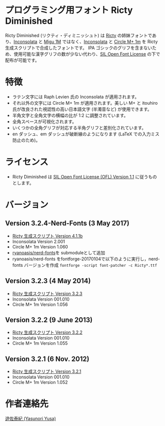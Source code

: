 # プログラミング用フォント Ricty Diminished

Ricty Diminished (リクティ・ディミニッシュト) は [Ricty](https://github.com/yascentur/Ricty) の姉妹フォントであり、[Inconsolata](http://levien.com/type/myfonts/inconsolata.html) と [Migu 1M](http://mix-mplus-ipa.sourceforge.jp/) ではなく、[Inconsolata](http://levien.com/type/myfonts/inconsolata.html) と [Circle M+ 1m](http://mix-mplus-ipa.sourceforge.jp/) を Ricty 生成スクリプトで合成したフォントです。
IPA ゴシックのグリフを含まないため、使用可能な漢字グリフの数が少ない代わり、[SIL Open Font License](http://scripts.sil.org/ofl) の下で配布が可能です。

# 特徴

* ラテン文字には Raph Levien 氏の Inconsolata が適用されます。
* それ以外の文字には Circle M+ 1m が適用されます。美しい M+ と itouhiro 氏が改良された視認性の高い日本語文字 (半濁音など) が使用できます。
* 半角文字と全角文字の横幅の比が 1:2 に調整されています。
* 全角スペースが可視化されます。
* いくつかの全角グリフが対応する半角グリフと差別化されています。
* en ダッシュ、em ダッシュが破断線のようになります (LaTeX での入力ミス防止のため)。

# ライセンス

* Ricty Diminished は [SIL Open Font License (OFL) Version 1.1](http://scripts.sil.org/ofl) に従うものとします。

# バージョン

## Version 3.2.4-Nerd-Fonts (3 May 2017)

* [Ricty 生成スクリプト Version 4.1.1b](http://www.rs.tus.ac.jp/yyusa/ricty/ricty_generator.sh)
* Inconsolata Version 2.001
* Circle M+ 1m Version 1.060
* [ryanoasis/nerd-fonts](https://github.com/ryanoasis/nerd-fonts)を submoduleとして追加
* ryanoasis/nerd-fonts をfontforge-20170104で以下のように実行し，nerd-fonts バージョンを作成
`fontforge -script font-patcher -c Ricty*.ttf`

## Version 3.2.3 (4 May 2014)

* [Ricty 生成スクリプト Version 3.2.3](https://github.com/yascentur/Ricty/tree/3.2.3)
* Inconsolata Version 001.010
* Circle M+ 1m Version 1.056

## Version 3.2.2 (9 June 2013)

* [Ricty 生成スクリプト Version 3.2.2](https://github.com/yascentur/Ricty/tree/3.2.2)
* Inconsolata Version 001.010
* Circle M+ 1m Version 1.055

## Version 3.2.1 (6 Nov. 2012)

* [Ricty 生成スクリプト Version 3.2.1](https://github.com/yascentur/Ricty/tree/3.2.1)
* Inconsolata Version 001.010
* Circle M+ 1m Version 1.052

# 作者連絡先

[遊佐泰紀 (Yasunori Yusa)](http://save.sys.t.u-tokyo.ac.jp/~yusa/index.html.ja)
